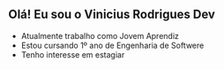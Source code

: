## Olá! Eu sou o Vinicius Rodrigues Dev

- Atualmente trabalho como Jovem Aprendiz
- Estou cursando 1º ano de Engenharia de Softwere
- Tenho interesse em estagiar
